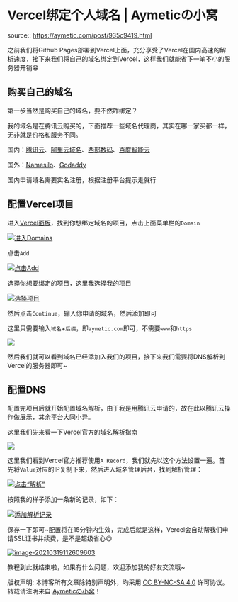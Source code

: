 # Vercel绑定个人域名 | Aymeticの小窝

source:: https://aymetic.com/post/935c9419.html

之前我们将Github Pages部署到Vercel上面，充分享受了Vercel在国内高速的解析速度，接下来我们将自己的域名绑定到Vercel，这样我们就能省下一笔不小的服务器开销😁

## 购买自己的域名

第一步当然是购买自己的域名，要不然咋绑定？

我的域名是在腾讯云购买的，下面推荐一些域名代理商，其实在哪一家买都一样，无非就是价格和服务不同。

国内：[腾讯云](https://dnspod.cloud.tencent.com/)、[阿里云域名](https://wanwang.aliyun.com/)、[西部数码](https://www.west.cn/)、[百度智能云](https://cloud.baidu.com/product/bcd.html)

国外：[Namesilo](https://www.namesilo.com/register.php)、[Godaddy](https://sg.godaddy.com/)

国内申请域名需要实名注册，根据注册平台提示走就行

## 配置Vercel项目

进入[Vercel面板](https://vercel.com/dashboard)，找到你想绑定域名的项目，点击上面菜单栏的`Domain`

[![进入Domains](https://gitee.com/yzeven/blog-pic/raw/master//image/1616123351-e7e03b.png)](https://gitee.com/yzeven/blog-pic/raw/master//image/1616123351-e7e03b.png)

点击`Add`

[![点击Add](https://gitee.com/yzeven/blog-pic/raw/master//image/1616123420-a00705.png)](https://gitee.com/yzeven/blog-pic/raw/master//image/1616123420-a00705.png)

选择你想要绑定的项目，这里我选择我的项目

[![选择项目](https://gitee.com/yzeven/blog-pic/raw/master//image/1616123479-8952d1.png)](https://gitee.com/yzeven/blog-pic/raw/master//image/1616123479-8952d1.png)

然后点击`Continue`，输入你申请的域名，然后添加即可

这里只需要输入`域名`+`后缀`，即`aymetic.com`即可，不需要`www`和`https`

[![](https://gitee.com/yzeven/blog-pic/raw/master//image/1616123732-fc5ad1.png)](https://gitee.com/yzeven/blog-pic/raw/master//image/1616123732-fc5ad1.png)

然后我们就可以看到域名已经添加入我们的项目，接下来我们需要将DNS解析到Vercel的服务器即可~

## 配置DNS

配置完项目后就开始配置域名解析，由于我是用腾讯云申请的，故在此以腾讯云操作做展示，其余平台大同小异。

这里我们先来看一下Vercel官方的[域名解析指南](https://vercel.com/docs/custom-domains)

[![](https://gitee.com/yzeven/blog-pic/raw/master//image/1616123896-48065e.png)](https://gitee.com/yzeven/blog-pic/raw/master//image/1616123896-48065e.png)

这里我们看到Vercel官方推荐使用`A Record`，我们就先以这个方法设置一遍。首先将`Value`对应的IP复制下来，然后进入域名管理后台，找到解析管理：

[![点击“解析”](https://gitee.com/yzeven/blog-pic/raw/master//image/1616122985-6216b1.png)](https://gitee.com/yzeven/blog-pic/raw/master//image/1616122985-6216b1.png)

按照我的样子添加一条新的记录，如下：

[![添加解析记录](https://gitee.com/yzeven/blog-pic/raw/master//image/1616124258-766aab.png)](https://gitee.com/yzeven/blog-pic/raw/master//image/1616124258-766aab.png)

保存一下即可~配置将在15分钟内生效，完成后就是这样，Vercel会自动帮我们申请SSL证书并续费，是不是超级省心😋

[![image-20210319112609603](https://gitee.com/yzeven/blog-pic/raw/master//image/1616124369-966d67.png)](https://gitee.com/yzeven/blog-pic/raw/master//image/1616124369-966d67.png)

教程到此就结束啦，如果有什么问题，欢迎添加我的好友交流哦~

版权声明: 本博客所有文章除特别声明外，均采用 [CC BY-NC-SA 4.0](https://creativecommons.org/licenses/by-nc-sa/4.0/) 许可协议。转载请注明来自 [Aymeticの小窝](https://aymetic.com/)！
